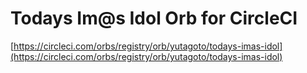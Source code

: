 # Todays Im@s Idol Orb for CircleCI

[https://circleci.com/orbs/registry/orb/yutagoto/todays-imas-idol](https://circleci.com/orbs/registry/orb/yutagoto/todays-imas-idol)